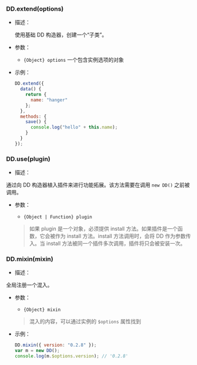### DD.extend(options)

- 描述：

  使用基础 DD 构造器，创建一个“子类”。

- 参数：

  - `{Object} options` 一个包含实例选项的对象

- 示例：

  ```js
  DD.extend({
    data() {
      return {
        name: "hanger"
      };
    },
    methods: {
      save() {
        console.log("hello" + this.name);
      }
    }
  });
  ```

### DD.use(plugin)

- 描述：

通过向 DD 构造器植入插件来进行功能拓展。该方法需要在调用 `new DD()` 之前被调用。

- 参数：

  - `{Object | Function} plugin`

  > 如果 plugin 是一个对象，必须提供 install 方法。如果插件是一个函数，它会被作为 install 方法。install 方法调用时，会将 DD 作为参数传入。当 install 方法被同一个插件多次调用，插件将只会被安装一次。

### DD.mixin(mixin)

- 描述：

全局注册一个混入。

- 参数：

  - `{Object} mixin`

  > 混入的内容，可以通过实例的 `$options` 属性找到

- 示例：

  ```js
  DD.mixin({ version: "0.2.8" });
  var m = new DD();
  console.log(m.$options.version); // '0.2.8'
  ```

